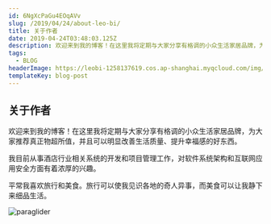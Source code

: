 ```yaml
---
id: 6NgXcPaGu4EOqAVv
slug: /2019/04/24/about-leo-bi/
title: 关于作者
date: 2019-04-24T03:48:03.125Z
description: 欢迎来到我的博客！在这里我将定期与大家分享有格调的小众生活家居品牌，为大家推荐真正物超所值，并且可以明显改善生活质量、提升幸福感的好东西。
tags:
  - BLOG
headerImage: https://leobi-1258137619.cos.ap-shanghai.myqcloud.com/img/header-about.jpg
templateKey: blog-post
---
```

## 关于作者

欢迎来到我的博客！在这里我将定期与大家分享有格调的小众生活家居品牌，为大家推荐真正物超所值，并且可以明显改善生活质量、提升幸福感的好东西。

我目前从事酒店行业相关系统的开发和项目管理工作，对软件系统架构和互联网应用安全方面有着浓厚的兴趣。

平常我喜欢旅行和美食。旅行可以使我见识各地的奇人异事，而美食可以让我静下来细品生活。

![paraglider](https://leobi-1258137619.cos.ap-shanghai.myqcloud.com/img/leo-paraglider-small.jpg)